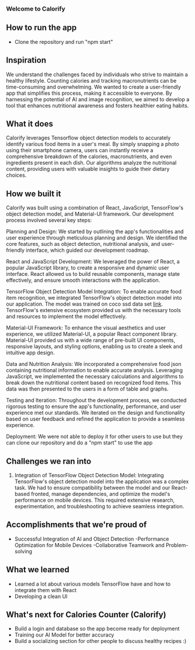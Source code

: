 ### Welcome to Calorify

## How to run the app

- Clone the repository and run "npm start"

## Inspiration
We understand the challenges faced by individuals who strive to maintain a healthy lifestyle. Counting calories and tracking macronutrients can be time-consuming and overwhelming. We wanted to create a user-friendly app that simplifies this process, making it accessible to everyone. By harnessing the potential of AI and image recognition, we aimed to develop a tool that enhances nutritional awareness and fosters healthier eating habits.

## What it does
Calorify leverages Tensorflow object detection models to accurately identify various food items in a user's meal. By simply snapping a photo using their smartphone camera, users can instantly receive a comprehensive breakdown of the calories, macronutrients, and even ingredients present in each dish. Our algorithms analyze the nutritional content, providing users with valuable insights to guide their dietary choices.

## How we built it
Calorify was built using a combination of React, JavaScript, TensorFlow's object detection model, and Material-UI framework. Our development process involved several key steps:

   Planning and Design:
    We started by outlining the app's functionalities and user experience through meticulous planning and design. We identified the core features, such as object detection, nutritional analysis, and user-friendly interface, which guided our development roadmap.

   React and JavaScript Development:
    We leveraged the power of React, a popular JavaScript library, to create a responsive and dynamic user interface. React allowed us to build reusable components, manage state effectively, and ensure smooth interactions with the application.

   TensorFlow Object Detection Model Integration:
    To enable accurate food item recognition, we integrated TensorFlow's object detection model into our application. The model was trained on coco ssd data set [link](https://cocodataset.org/#explore). TensorFlow's extensive ecosystem provided us with the necessary tools and resources to implement the model effectively.

   Material-UI Framework:
    To enhance the visual aesthetics and user experience, we utilized Material-UI, a popular React component library. Material-UI provided us with a wide range of pre-built UI components, responsive layouts, and styling options, enabling us to create a sleek and intuitive app design.

   Data and Nutrition Analysis:
    We incorporated a comprehensive food json containing nutritional information to enable accurate analysis. Leveraging JavaScript, we implemented the necessary calculations and algorithms to break down the nutritional content based on recognized food items. This data was then presented to the users in a form of table and graphs.

   Testing and Iteration:
    Throughout the development process, we conducted rigorous testing to ensure the app's functionality, performance, and user experience met our standards. We iterated on the design and functionality based on user feedback and refined the application to provide a seamless experience.

   Deployment:
    We were not able to deploy it for other users to use but they can clone our repository and do a "npm start" to use the app

## Challenges we ran into
1. Integration of TensorFlow Object Detection Model:
Integrating TensorFlow's object detection model into the application was a complex task. We had to ensure compatibility between the model and our React-based fronted, manage dependencies, and optimize the model's performance on mobile devices. This required extensive research, experimentation, and troubleshooting to achieve seamless integration.

## Accomplishments that we're proud of
- Successful Integration of AI and Object Detection
-Performance Optimization for Mobile Devices
-Collaborative Teamwork and Problem-solving

## What we learned
- Learned a lot about various models TensorFlow have and how to integrate them with React
- Developing a clean UI

## What's next for Calories Counter (Calorify)
- Build a login and database so the app become ready for deployment 
- Training our AI Model for better accuracy 
- Build a socializing section for other people to discuss healthy recipes :)
